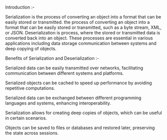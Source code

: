 Introduction :-

Serialization is the process of converting an object into a format that can be easily stored or transmitted.
the process of converting an object into a format that can be easily stored or transmitted, such as a byte stream,
XML, or JSON.  Deserialization is process, where the stored or transmitted data is converted back into an object.
These processes are essential in various applications including data storage communication between systems
and deep copying of objects.




Benefits of Serialization and Deserialization :-


Serialized data can be easily transmitted over networks, facilitating communication between different systems and platforms.

Serialized objects can be cached to speed up performance by avoiding repetitive computations.

Serialized data can be exchanged between different programming languages and systems, enhancing interoperability.

Serialization allows for creating deep copies of objects, which can be useful in certain scenarios.

Objects can be saved to files or databases and restored later, preserving the state across sessions.




